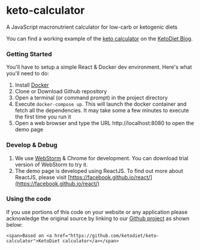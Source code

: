 # keto-calculator
A JavaScript macronutrient calculator for low-carb or ketogenic diets

You can find a working example of the [keto calculator](http://ketodietapp.com/Blog/page/KetoDiet-Buddy) on the [KetoDiet Blog](http://ketodietapp.com/Blog).

### Getting Started

You'll have to setup a simple React & Docker dev environment. Here's what you'll need to do:

1. Install [Docker](https://docs.docker.com/docker-for-mac/)
1. Clone or Download Github repository
1. Open a terminal (or command prompt) in the project directory
1. Execute `docker-compose up`. This will launch the docker container and fetch all the dependencies. It may take some a few minutes to execute the first time you run it
1. Open a web browser and type the URL http://localhost:8080 to open the demo page

### Develop & Debug

1. We use [WebStorm](https://www.jetbrains.com/webstorm/) & Chrome for development. You can download  trial version of WebStorm to try it.
1. The demo page is developed using ReactJS. To find out more about ReactJS, please visit [https://facebook.github.io/react/](https://facebook.github.io/react/)
 

### Using the code

If you use portions of this code on your website or any application please acknowledge the original source by linking to our [Github project](https://github.com/ketodiet/keto-calculator) as shown below:

`<span>Based on <a href="https://github.com/ketodiet/keto-calculator">KetoDiet calculator</a></span>`
